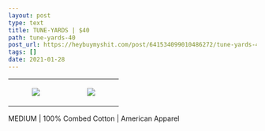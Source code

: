 ```yaml
---
layout: post
type: text
title: TUNE-YARDS | $40
path: tune-yards-40
post_url: https://heybuymyshit.com/post/641534099010486272/tune-yards-40
tags: []
date: 2021-01-28
---
```




<table style="width:100%;"><tr><td style="vertical-align:top;">
      <figure class="tmblr-full" data-orig-height="2048" data-orig-width="1365" data-orig-src="https://concertshirts.netlify.app/shirts/0384/0384-01.jpg"><img src="https://64.media.tumblr.com/6f68cd1f5f354be4e0745e52a1aa8038/1297fdb4d3a8ea4d-8a/s540x810/f9b03a45160ce8755348365632132da405de2b68.jpg" data-orig-height="2048" data-orig-width="1365" data-orig-src="https://concertshirts.netlify.app/shirts/0384/0384-01.jpg"/></figure></td>
    <td style="vertical-align:top;">
      <figure class="tmblr-full" data-orig-height="2048" data-orig-width="1365" data-orig-src="https://concertshirts.netlify.app/shirts/0384/0384-02.jpg"><img src="https://64.media.tumblr.com/242fa81ccf7a8c73df75a44f68245143/1297fdb4d3a8ea4d-9e/s540x810/df0331f2ec5040d1a95980c6750789413e986ff2.jpg" data-orig-height="2048" data-orig-width="1365" data-orig-src="https://concertshirts.netlify.app/shirts/0384/0384-02.jpg"/></figure></td>
  </tr></table><p>
  MEDIUM | 100% Combed Cotton | American Apparel
</p>
